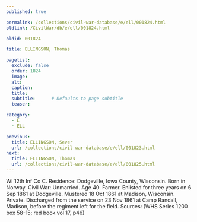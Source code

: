 ```yaml
---
published: true

permalink: /collections/civil-war-database/e/ell/001824.html
oldlink: /CivilWar/db/e/ell/001824.html

oldid: 001824

title: ELLINGSON, Thomas

pagelist:
  exclude: false
  order: 1824
  image: 
  alt:
  caption:
  title:
  subtitle:      # Defaults to page subtitle
  teaser:

category: 
  - E 
  - ELL

previous:
  title: ELLINGSON, Sever
  url: /collections/civil-war-database/e/ell/001823.html  
next:
  title: ELLINGSON, Thomas
  url: /collections/civil-war-database/e/ell/001825.html   
---
```

WI 12th Inf Co C. Residence: Dodgeville, Iowa County, Wisconsin. Born in Norway. Civil War: Unmarried. Age 40. Farmer. Enlisted for three years on 6 Sep 1861 at Dodgeville. Mustered 18 Oct 1861 at Madison, Wisconsin. Private. Discharged from the service on 23 Nov 1861 at Camp Randall, Madison, before the regiment left for the field. Sources: (WHS Series 1200 box 58-15; red book vol 17, p46)